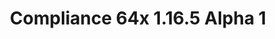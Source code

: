---
title: Compliance 64x 1.16.5 Alpha 1
permalink: /article/compliance64x/1.16.5/A1
comments: true
comments-id: 1.16.5-64x-Alpha-1
header-img: article/compliance64x/1.16.5-A1.jpg

long_text: The first public alpha of Compliance 64x is here! The sheer amount of added textures is too large to be listed here, so instead have a small preview screenshot. <br><br> <strong>DISCLAIMER:</strong> As indicated by the Alpha tag, this version very work-in-progress, and as such contains a lot of placeholder textures. It is not the final look of the pack; many textures will have to be edited to match the general stylistic direction of the pack. <br><br> Stay tuned for future updates!

main_changelog: article/compliance64x/1.16.5/changelog

download:
  - GitHub:
    - https://github.com/Compliance-Resource-Pack/Compliance-Java-64x/releases/download/A1/Compliance.64x.-.1.16.5.-.A1.zip
---